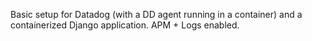 Basic setup for Datadog (with a DD agent running in a container) and a containerized Django application. APM + Logs enabled.
